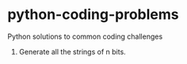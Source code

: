 # python-coding-problems
Python solutions to common coding challenges
1. Generate all the strings of n bits. 
